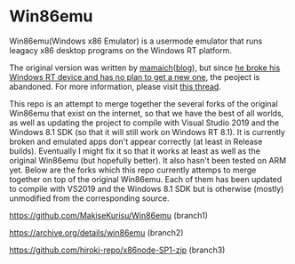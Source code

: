 Win86emu
========

Win86emu(Windows x86 Emulator) is a usermode emulator that runs leagacy x86 desktop programs on the Windows RT platform.

The original version was written by [mamaich](http://forum.xda-developers.com/member.php?u=224595)([blog](http://mamaich-eng.blogspot.ru/)), but since [he broke his Windows RT device and has no plan to get a new one](http://forum.xda-developers.com/showpost.php?p=49948525&postcount=392), the peoject is abandoned. For more information, please visit [this thread](http://forum.xda-developers.com/showthread.php?t=2095934).

This repo is an attempt to merge together the several forks of the original Win86emu that exist on the internet, so that we have the best of all worlds, as well as updating the project to compile with Visual Studio 2019 and the Windows 8.1 SDK (so that it will still work on Windows RT 8.1). It is currently broken and emulated apps don't appear correctly (at least in Release builds). Eventually I might fix it so that it works at least as well as the original Win86emu (but hopefully better). It also hasn't been tested on ARM yet. Below are the forks which this repo currently attemps to merge together on top of the original Win86emu. Each of them has been updated to compile with VS2019 and the Windows 8.1 SDK but is otherwise (mostly) unmodified from the corresponding source. 

https://github.com/MakiseKurisu/Win86emu (branch1)

https://archive.org/details/win86emu (branch2)

https://github.com/hiroki-repo/x86node-SP1-zip (branch3)

